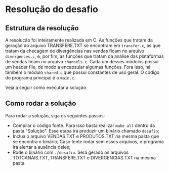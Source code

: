 # Resolução do desafio

## Estrutura da resolução

A resolução foi inteiramente realizada em C. As funções que tratam da geração do arquivo TRANSFERE.TXT se encontram em `transfer.c`, as que tratam da checagem de divergências nas vendas ficam no arquivo `divergences.c`, e, por fim, as funções que tratam da análise das plataformas de vendas ficam no arquivo `channels.c`. Cada um desses módulos possui um header file, de modo a encapsular algumas funções. Fora isso, há também o módulo `shared.c` que possui constantes de uso geral. O código do programa principal é o `main.c`.

Veja a seguir como executar a solução.


## Como rodar a solução

Para rodar a solução, siga os seguintes passos:
- Compilar o código fonte. Para isso basta realizar `make all` dentro da pasta "Solução". Esse etapa irá produzir um binário chamado `desafio`;
- Inclua o arquivo VENDAS.TXT e PRODUTOS.TXT na mesma pasta que se encontra o binário; Caso tente rodar sem esses arquivos, o programa irá alertar a ausência deles;
- Rode o binário com `./desafio`. Será gerado os arquivos TOTCANAIS.TXT, TRANSFERE.TXT e DIVERGENCIAS.TXT na mesma pasta.
